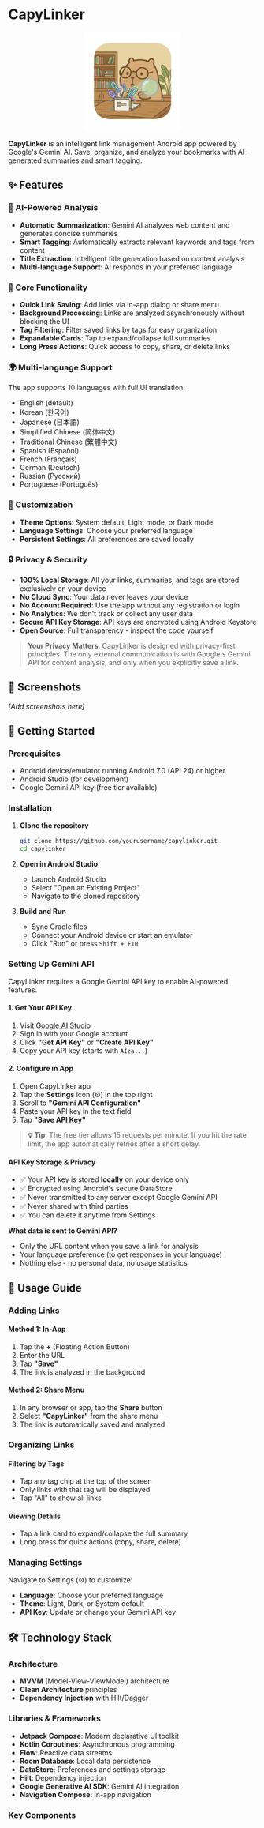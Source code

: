 # CapyLinker

<p align="center">
  <img src=".github/images/capyLinkerLogo.png" alt="CapyLinker Logo" width="200"/>
</p>

**CapyLinker** is an intelligent link management Android app powered by Google's Gemini AI. Save, organize, and analyze your bookmarks with AI-generated summaries and smart tagging.

## ✨ Features

### 🤖 AI-Powered Analysis
- **Automatic Summarization**: Gemini AI analyzes web content and generates concise summaries
- **Smart Tagging**: Automatically extracts relevant keywords and tags from content
- **Title Extraction**: Intelligent title generation based on content analysis
- **Multi-language Support**: AI responds in your preferred language

### 📱 Core Functionality
- **Quick Link Saving**: Add links via in-app dialog or share menu
- **Background Processing**: Links are analyzed asynchronously without blocking the UI
- **Tag Filtering**: Filter saved links by tags for easy organization
- **Expandable Cards**: Tap to expand/collapse full summaries
- **Long Press Actions**: Quick access to copy, share, or delete links

### 🌍 Multi-language Support
The app supports 10 languages with full UI translation:
- English (default)
- Korean (한국어)
- Japanese (日本語)
- Simplified Chinese (简体中文)
- Traditional Chinese (繁體中文)
- Spanish (Español)
- French (Français)
- German (Deutsch)
- Russian (Русский)
- Portuguese (Português)

### 🎨 Customization
- **Theme Options**: System default, Light mode, or Dark mode
- **Language Settings**: Choose your preferred language
- **Persistent Settings**: All preferences are saved locally

### 🔒 Privacy & Security
- **100% Local Storage**: All your links, summaries, and tags are stored exclusively on your device
- **No Cloud Sync**: Your data never leaves your device
- **No Account Required**: Use the app without any registration or login
- **No Analytics**: We don't track or collect any user data
- **Secure API Key Storage**: API keys are encrypted using Android Keystore
- **Open Source**: Full transparency - inspect the code yourself

> **Your Privacy Matters**: CapyLinker is designed with privacy-first principles. The only external communication is with Google's Gemini API for content analysis, and only when you explicitly save a link.

## 📸 Screenshots

_[Add screenshots here]_

## 🚀 Getting Started

### Prerequisites
- Android device/emulator running Android 7.0 (API 24) or higher
- Android Studio (for development)
- Google Gemini API key (free tier available)

### Installation

1. **Clone the repository**
   ```bash
   git clone https://github.com/yourusername/capylinker.git
   cd capylinker
   ```

2. **Open in Android Studio**
   - Launch Android Studio
   - Select "Open an Existing Project"
   - Navigate to the cloned repository

3. **Build and Run**
   - Sync Gradle files
   - Connect your Android device or start an emulator
   - Click "Run" or press `Shift + F10`

### Setting Up Gemini API

CapyLinker requires a Google Gemini API key to enable AI-powered features.

#### 1. Get Your API Key

1. Visit [Google AI Studio](https://makersuite.google.com/app/apikey)
2. Sign in with your Google account
3. Click **"Get API Key"** or **"Create API Key"**
4. Copy your API key (starts with `AIza...`)

#### 2. Configure in App

1. Open CapyLinker app
2. Tap the **Settings** icon (⚙️) in the top right
3. Scroll to **"Gemini API Configuration"**
4. Paste your API key in the text field
5. Tap **"Save API Key"**

> **💡 Tip**: The free tier allows 15 requests per minute. If you hit the rate limit, the app automatically retries after a short delay.

#### API Key Storage & Privacy
- ✅ Your API key is stored **locally** on your device only
- ✅ Encrypted using Android's secure DataStore
- ✅ Never transmitted to any server except Google Gemini API
- ✅ Never shared with third parties
- ✅ You can delete it anytime from Settings

**What data is sent to Gemini API?**
- Only the URL content when you save a link for analysis
- Your language preference (to get responses in your language)
- Nothing else - no personal data, no usage statistics

## 📖 Usage Guide

### Adding Links

#### Method 1: In-App
1. Tap the **+** (Floating Action Button)
2. Enter the URL
3. Tap **"Save"**
4. The link is analyzed in the background

#### Method 2: Share Menu
1. In any browser or app, tap the **Share** button
2. Select **"CapyLinker"** from the share menu
3. The link is automatically saved and analyzed

### Organizing Links

#### Filtering by Tags
- Tap any tag chip at the top of the screen
- Only links with that tag will be displayed
- Tap "All" to show all links

#### Viewing Details
- Tap a link card to expand/collapse the full summary
- Long press for quick actions (copy, share, delete)

### Managing Settings

Navigate to Settings (⚙️) to customize:
- **Language**: Choose your preferred language
- **Theme**: Light, Dark, or System default
- **API Key**: Update or change your Gemini API key

## 🛠️ Technology Stack

### Architecture
- **MVVM** (Model-View-ViewModel) architecture
- **Clean Architecture** principles
- **Dependency Injection** with Hilt/Dagger

### Libraries & Frameworks
- **Jetpack Compose**: Modern declarative UI toolkit
- **Kotlin Coroutines**: Asynchronous programming
- **Flow**: Reactive data streams
- **Room Database**: Local data persistence
- **DataStore**: Preferences and settings storage
- **Hilt**: Dependency injection
- **Google Generative AI SDK**: Gemini AI integration
- **Navigation Compose**: In-app navigation

### Key Components
